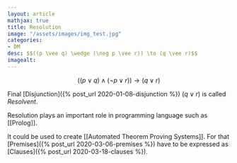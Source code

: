 ```yaml
---
layout: article
mathjax: true
title: Resolution
image: "/assets/images/img_test.jpg"
categories:
- DM
desc: $$((p \vee q) \wedge (\neg p \vee r)) \to (q \vee r)$$ 
imagealt: 
---
```


$$((p \vee q) \wedge (\neg p \vee r)) \to (q \vee r)$$


































































































































































































































































































































































Final [Disjunction]({% post_url 2020-01-08-disjunction %}) $(q \vee r)$ is called *Resolvent*.


































































































































































































































































































































































Resolution plays an important role in programming language such as [[Prolog]].

It could be used to create [[Automated Theorem Proving Systems]].
For that [Premises]({% post_url 2020-03-06-premises %}) have to be expressed as [Clauses]({% post_url 2020-03-18-clauses %}).
